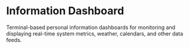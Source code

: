 # Information Dashboard

Terminal-based personal information dashboards for monitoring and displaying real-time system metrics, weather, calendars, and other data feeds.
